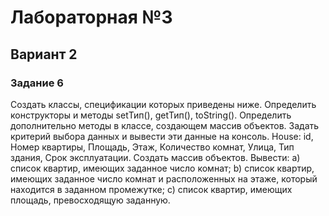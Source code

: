 # Лабораторная №3
## Вариант 2
### Задание 6
Создать классы, спецификации которых приведены ниже. Определить конструкторы и методы setТип(), getТип(), toString(). Определить дополнительно методы в классе, создающем массив объектов. Задать критерий выбора данных и вывести эти данные на консоль.
House: id, Номер квартиры, Площадь, Этаж, Количество комнат, Улица, Тип здания, Срок эксплуатации. Создать массив объектов. Вывести: a) список квартир, имеющих заданное число комнат; b) список квартир, имеющих заданное число комнат и расположенных на этаже, который находится в заданном промежутке; c) список квартир, имеющих площадь, превосходящую заданную. 